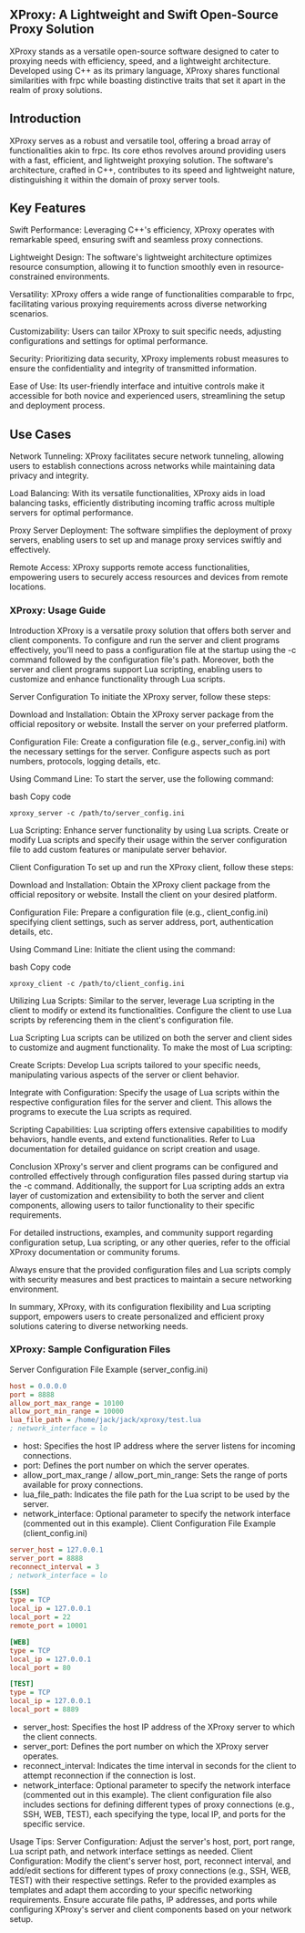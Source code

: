 ## XProxy: A Lightweight and Swift Open-Source Proxy Solution
XProxy stands as a versatile open-source software designed to cater to proxying needs with efficiency, speed, and a lightweight architecture. Developed using C++ as its primary language, XProxy shares functional similarities with frpc while boasting distinctive traits that set it apart in the realm of proxy solutions.

## Introduction
XProxy serves as a robust and versatile tool, offering a broad array of functionalities akin to frpc. Its core ethos revolves around providing users with a fast, efficient, and lightweight proxying solution. The software's architecture, crafted in C++, contributes to its speed and lightweight nature, distinguishing it within the domain of proxy server tools.

## Key Features
Swift Performance: Leveraging C++'s efficiency, XProxy operates with remarkable speed, ensuring swift and seamless proxy connections.

Lightweight Design: The software's lightweight architecture optimizes resource consumption, allowing it to function smoothly even in resource-constrained environments.

Versatility: XProxy offers a wide range of functionalities comparable to frpc, facilitating various proxying requirements across diverse networking scenarios.

Customizability: Users can tailor XProxy to suit specific needs, adjusting configurations and settings for optimal performance.

Security: Prioritizing data security, XProxy implements robust measures to ensure the confidentiality and integrity of transmitted information.

Ease of Use: Its user-friendly interface and intuitive controls make it accessible for both novice and experienced users, streamlining the setup and deployment process.

## Use Cases
Network Tunneling: XProxy facilitates secure network tunneling, allowing users to establish connections across networks while maintaining data privacy and integrity.

Load Balancing: With its versatile functionalities, XProxy aids in load balancing tasks, efficiently distributing incoming traffic across multiple servers for optimal performance.

Proxy Server Deployment: The software simplifies the deployment of proxy servers, enabling users to set up and manage proxy services swiftly and effectively.

Remote Access: XProxy supports remote access functionalities, empowering users to securely access resources and devices from remote locations.

### XProxy: Usage Guide
Introduction
XProxy is a versatile proxy solution that offers both server and client components. To configure and run the server and client programs effectively, you'll need to pass a configuration file at the startup using the -c command followed by the configuration file's path. Moreover, both the server and client programs support Lua scripting, enabling users to customize and enhance functionality through Lua scripts.

Server Configuration
To initiate the XProxy server, follow these steps:

Download and Installation: Obtain the XProxy server package from the official repository or website. Install the server on your preferred platform.

Configuration File: Create a configuration file (e.g., server_config.ini) with the necessary settings for the server. Configure aspects such as port numbers, protocols, logging details, etc.

Using Command Line: To start the server, use the following command:

bash
Copy code
```
xproxy_server -c /path/to/server_config.ini
```
Lua Scripting: Enhance server functionality by using Lua scripts. Create or modify Lua scripts and specify their usage within the server configuration file to add custom features or manipulate server behavior.

Client Configuration
To set up and run the XProxy client, follow these steps:

Download and Installation: Obtain the XProxy client package from the official repository or website. Install the client on your desired platform.

Configuration File: Prepare a configuration file (e.g., client_config.ini) specifying client settings, such as server address, port, authentication details, etc.

Using Command Line: Initiate the client using the command:

bash
Copy code
```
xproxy_client -c /path/to/client_config.ini
```
Utilizing Lua Scripts: Similar to the server, leverage Lua scripting in the client to modify or extend its functionalities. Configure the client to use Lua scripts by referencing them in the client's configuration file.

Lua Scripting
Lua scripts can be utilized on both the server and client sides to customize and augment functionality. To make the most of Lua scripting:

Create Scripts: Develop Lua scripts tailored to your specific needs, manipulating various aspects of the server or client behavior.

Integrate with Configuration: Specify the usage of Lua scripts within the respective configuration files for the server and client. This allows the programs to execute the Lua scripts as required.

Scripting Capabilities: Lua scripting offers extensive capabilities to modify behaviors, handle events, and extend functionalities. Refer to Lua documentation for detailed guidance on script creation and usage.

Conclusion
XProxy's server and client programs can be configured and controlled effectively through configuration files passed during startup via the -c command. Additionally, the support for Lua scripting adds an extra layer of customization and extensibility to both the server and client components, allowing users to tailor functionality to their specific requirements.

For detailed instructions, examples, and community support regarding configuration setup, Lua scripting, or any other queries, refer to the official XProxy documentation or community forums.

Always ensure that the provided configuration files and Lua scripts comply with security measures and best practices to maintain a secure networking environment.

In summary, XProxy, with its configuration flexibility and Lua scripting support, empowers users to create personalized and efficient proxy solutions catering to diverse networking needs.


### XProxy: Sample Configuration Files
Server Configuration File Example (server_config.ini)
```ini
host = 0.0.0.0
port = 8888
allow_port_max_range = 10100
allow_port_min_range = 10000
lua_file_path = /home/jack/jack/xproxy/test.lua
; network_interface = lo
```
* host: Specifies the host IP address where the server listens for incoming connections.
* port: Defines the port number on which the server operates.
* allow_port_max_range / allow_port_min_range: Sets the range of ports available for proxy connections.
* lua_file_path: Indicates the file path for the Lua script to be used by the server.
* network_interface: Optional parameter to specify the network interface (commented out in this example).
Client Configuration File Example (client_config.ini)
```ini
server_host = 127.0.0.1
server_port = 8888
reconnect_interval = 3
; network_interface = lo

[SSH]
type = TCP
local_ip = 127.0.0.1
local_port = 22
remote_port = 10001

[WEB]
type = TCP
local_ip = 127.0.0.1
local_port = 80

[TEST]
type = TCP
local_ip = 127.0.0.1
local_port = 8889
```
* server_host: Specifies the host IP address of the XProxy server to which the client connects.
* server_port: Defines the port number on which the XProxy server operates.
* reconnect_interval: Indicates the time interval in seconds for the client to attempt reconnection if the connection is lost.
* network_interface: Optional parameter to specify the network interface (commented out in this example).
The client configuration file also includes sections for defining different types of proxy connections (e.g., SSH, WEB, TEST), each specifying the type, local IP, and ports for the specific service.

Usage Tips:
Server Configuration: Adjust the server's host, port, port range, Lua script path, and network interface settings as needed.
Client Configuration: Modify the client's server host, port, reconnect interval, and add/edit sections for different types of proxy connections (e.g., SSH, WEB, TEST) with their respective settings.
Refer to the provided examples as templates and adapt them according to your specific networking requirements. Ensure accurate file paths, IP addresses, and ports while configuring XProxy's server and client components based on your network setup.
